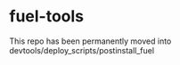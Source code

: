 fuel-tools
==========

This repo has been permanently moved into devtools/deploy_scripts/postinstall_fuel
